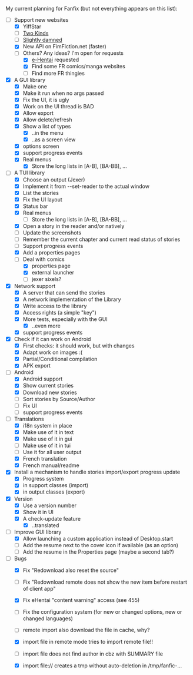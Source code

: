My current planning for Fanfix (but not everything appears on this list):

- [ ] Support new websites
  - [x] YiffStar
  - [ ] [Two Kinds](http://twokinds.keenspot.com/)
  - [ ] [Slightly damned](http://www.sdamned.com/)
  - [x] New API on FimFiction.net (faster)
  - [ ] Others? Any ideas? I'm open for requests
    - [x] [e-Hentai](https://e-hentai.org/) requested
    - [x] Find some FR comics/manga websites
    - [ ] Find more FR thingies
- [x] A GUI library
  - [x] Make one
  - [x] Make it run when no args passed
  - [x] Fix the UI, it is ugly
  - [x] Work on the UI thread is BAD
  - [x] Allow export
  - [x] Allow delete/refresh
  - [x] Show a list of types
    - [x] ..in the menu
    - [x] ..as a screen view
  - [x] options screen
  - [x] support progress events
  - [x] Real menus
    - [x] Store the long lists in [A-B], [BA-BB], ...
- [ ] A TUI library
  - [x] Choose an output (Jexer)
  - [x] Implement it from --set-reader to the actual window
  - [x] List the stories
  - [x] Fix the UI layout
  - [x] Status bar
  - [x] Real menus
    - [ ] Store the long lists in [A-B], [BA-BB], ...
  - [x] Open a story in the reader and/or natively
  - [ ] Update the screenshots
  - [ ] Remember the current chapter and current read status of stories
  - [ ] Support progress events
  - [x] Add a properties pages
  - [ ] Deal with comics
    - [x] properties page
    - [x] external launcher
    - [ ] jexer sixels?
- [x] Network support
  - [x] A server that can send the stories
  - [x] A network implementation of the Library
  - [x] Write access to the library
  - [x] Access rights (a simple "key")
  - [x] More tests, especially with the GUI
    - [x] ..even more
  - [x] support progress events
- [x] Check if it can work on Android
  - [x] First checks: it should work, but with changes
  - [x] Adapt work on images :(
  - [x] Partial/Conditional compilation
  - [x] APK export
- [ ] Android
  - [x] Android support
  - [x] Show current stories
  - [x] Download new stories
  - [ ] Sort stories by Source/Author
  - [ ] Fix UI
  - [ ] support progress events
- [ ] Translations
  - [x] i18n system in place
  - [x] Make use of it in text
  - [x] Make use of it in gui
  - [ ] Make use of it in tui
  - [ ] Use it for all user output
  - [x] French translation
  - [x] French manual/readme
- [x] Install a mechanism to handle stories import/export progress update
  - [x] Progress system
  - [x] in support classes (import)
  - [x] in output classes (export)
- [x] Version
  - [x] Use a version number
  - [x] Show it in UI
  - [x] A check-update feature
    - [x] ..translated
- [ ] Improve GUI library
    - [x] Allow launching a custom application instead of Desktop.start
    - [ ] Add the resume next to the cover icon if available (as an option)
    - [ ] Add the resume in the Properties page (maybe a second tab?)
- [ ] Bugs
    - [x] Fix "Redownload also reset the source"
    - [ ] Fix "Redownload remote does not show the new item before restart of client app"
    - [x] Fix eHentai "content warning" access (see 455)
    - [ ] Fix the configuration system (for new or changed options, new or changed languages)
    - [ ] remote import also download the file in cache, why?
    - [x] import file in remote mode tries to import remote file!!
    - [ ] import file does not find author in cbz with SUMMARY file
    - [x] import file:// creates a tmp without auto-deletion in /tmp/fanfic-...

